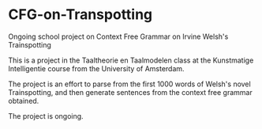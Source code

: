 # CFG-on-Transpotting
Ongoing school project on Context Free Grammar on Irvine Welsh's Trainspotting

This is a project in the Taaltheorie en Taalmodelen class at the Kunstmatige Intelligentie course from the University of Amsterdam. 

The project is an effort to parse from the first 1000 words of Welsh's novel Trainspotting, and then generate sentences from the context free grammar obtained. 

The project is ongoing. 

